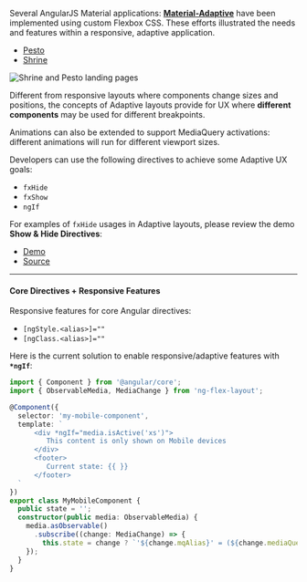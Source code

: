 Several AngularJS Material applications: **[Material-Adaptive](https://github.com/angular/material-adaptive/tree/master/shrine)**
have been implemented using custom Flexbox CSS. These efforts illustrated the needs and features
within a responsive, adaptive application.

* [Pesto](https://material-adaptive.firebaseapp.com/pesto/app/dist.html#/home)
* [Shrine](https://material-adaptive.firebaseapp.com/shrine/app/dist.html)

![Shrine and Pesto landing pages](https://cloud.githubusercontent.com/assets/210413/20029970/44c16d64-a329-11e6-9a9a-bd00561ea936.png)

Different from responsive layouts where components change sizes and positions, the concepts of Adaptive layouts
provide for UX where  **different components** may be used for different breakpoints.

Animations can also be extended to support MediaQuery activations: different animations will run
for different viewport sizes.

Developers can use the following directives to achieve some Adaptive UX goals:

* `fxHide`
* `fxShow`
* `ngIf`

For examples of `fxHide` usages in Adaptive layouts, please review the demo **Show & Hide Directives**:

* [Demo](https://ng-flex-layout.azurewebsites.net/#/responsive)
* [Source](https://github.com/alessiobianchini/flex-layout/blob/master/src/apps/demo-app/src/app/responsive/responsive-show-hide/responsive-show-hide.component.ts#L15)

----

#### Core Directives + Responsive Features

Responsive features for core Angular directives:

* `[ngStyle.<alias>]=""`
* `[ngClass.<alias>]=""`

Here is the current solution to enable responsive/adaptive features with **`*ngIf`**:

```typescript
import { Component } from '@angular/core';
import { ObservableMedia, MediaChange } from 'ng-flex-layout';

@Component({
  selector: 'my-mobile-component',
  template: `
      <div *ngIf="media.isActive('xs')">
         This content is only shown on Mobile devices
      </div>
      <footer>
         Current state: {{ }}
      </footer>
  `
})
export class MyMobileComponent {
  public state = '';
  constructor(public media: ObservableMedia) {
    media.asObservable()
      .subscribe((change: MediaChange) => {
        this.state = change ? `'${change.mqAlias}' = (${change.mediaQuery})` : '';
    });
  }
}
```

